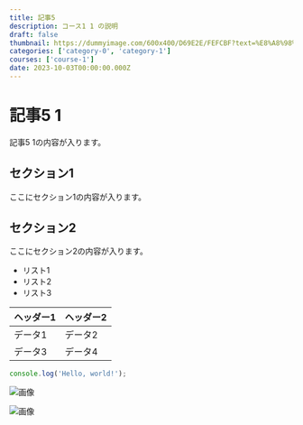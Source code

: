 ```yaml
---
title: 記事5
description: コース1 1 の説明
draft: false
thumbnail: https://dummyimage.com/600x400/D69E2E/FEFCBF?text=%E8%A8%98%E4%BA%8B5
categories: ['category-0', 'category-1']
courses: ['course-1']
date: 2023-10-03T00:00:00.000Z
---
```


# 記事5 1

記事5 1の内容が入ります。

## セクション1
ここにセクション1の内容が入ります。

## セクション2
ここにセクション2の内容が入ります。

- リスト1
- リスト2
- リスト3

| ヘッダー1 | ヘッダー2 |
| --------- | --------- |
| データ1   | データ2   |
| データ3   | データ4   |

```javascript
console.log('Hello, world!');
```


![画像](https://dummyimage.com/320x180/2D3748/F5F7FA?text=%E8%A8%98%E4%BA%8B5+1)

![画像](https://dummyimage.com/640x360/1A202C/EDF2F7?text=%E8%A8%98%E4%BA%8B5+1)
